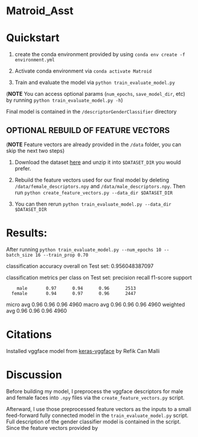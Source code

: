 # Matroid_Asst


# Quickstart

1. create the conda environment provided by using  `conda env create -f environment.yml`

2. Activate conda environment via `conda activate Matroid`

3. Train and evaluate the model via `python train_evaluate_model.py` 

(**NOTE** You can access optional params (`num_epochs`, `save_model_dir`, etc) by running `python train_evaluate_model.py -h`)

Final model is contained in the `/descriptorGenderClassifier` directory

## OPTIONAL REBUILD OF FEATURE VECTORS

(**NOTE** Feature vectors are already provided in the `/data` folder, you can skip the next two steps)

1. Download the dataset [here](https://s3.amazonaws.com/matroid-web/datasets/agegender_cleaned.tar.gz.) and unzip it into `$DATASET_DIR` you would prefer.


2. Rebuild the feature vectors used for our final model by deleting `/data/female_descriptors.npy` and `/data/male_descriptors.npy`. Then run `python create_feature_vectors.py --data_dir $DATASET_DIR` 

3. You can then rerun `python train_evaluate_model.py --data_dir $DATASET_DIR` 

# Results: 

After running `python train_evaluate_model.py --num_epochs 10 --batch_size 16 --train_prop 0.70`

classification accuracy overall on Test set: 0.956048387097

classification metrics per class on Test set: 
              precision    recall  f1-score   support

        male       0.97      0.94      0.96      2513
      female       0.94      0.97      0.96      2447

   micro avg       0.96      0.96      0.96      4960
   macro avg       0.96      0.96      0.96      4960
weighted avg       0.96      0.96      0.96      4960


# Citations

Installed vggface model from [keras-vggface](https://github.com/rcmalli/keras-vggface) by Refik Can Malli 

# Discussion

Before building my model, I preprocess the vggface descriptors for male and female faces into `.npy` files via the `create_feature_vectors.py` script. 

Afterward, I use those preprocessed feature vectors as the inputs to a small feed-forward fully connected model in the `train_evaluate_model.py` script. Full description of the gender classifier model is contained in the script. Since the feature vectors provided by 
